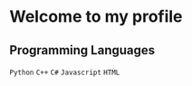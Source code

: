 <!--   my-header-img -->
<html> 

<h1> Welcome to my profile</h1>
 
<h2> Programming Languages </h2>
<body>
 <code>Python</code>
 <code>C++</code>
 <code>C#</code>
 <code>Javascript</code>
 <code>HTML</code>
</body>
</html>


                                                                                                                                                                                                                                                                                                                                                                                                                                                                                                                                                                                                       
